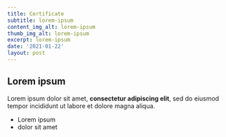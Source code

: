 ```yaml
---
title: Certificate
subtitle: lorem-ipsum
content_img_alt: lorem-ipsum
thumb_img_alt: lorem-ipsum
excerpt: lorem-ipsum
date: '2021-01-22'
layout: post
---
```

## Lorem ipsum

Lorem ipsum dolor sit amet, **consectetur adipiscing elit**, sed do eiusmod tempor incididunt ut labore et dolore magna aliqua.

- Lorem ipsum
- dolor sit amet